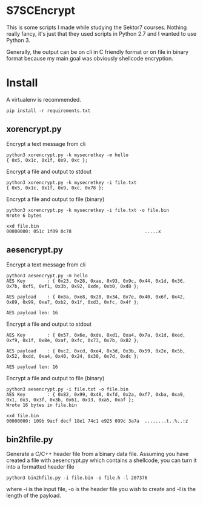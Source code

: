 # S7SCEncrypt

This is some scripts I made while studying the Sektor7 courses. Nothing really fancy, it's just that they used scripts in Python 2.7 and I wanted to use Python 3.

Generally, the output can be on cli in C friendly format or on file in binary format because my main goal was obviously shellcode encryption.

# Install

A virtualenv is recommended.

```
pip install -r requirements.txt
```

## xorencrypt.py

Encrypt a text message from cli

```
python3 xorencrypt.py -k mysecretkey -m hello
{ 0x5, 0x1c, 0x1f, 0x9, 0xc };
```

Encrypt a file and output to stdout

```
python3 xorencrypt.py -k mysecretkey -i file.txt
{ 0x5, 0x1c, 0x1f, 0x9, 0xc, 0x78 };
```

Encrypt a file and output to file (binary)

```
python3 xorencrypt.py -k mysecretkey -i file.txt -o file.bin
Wrote 6 bytes

xxd file.bin
00000000: 051c 1f09 0c78                           .....x
```

## aesencrypt.py

Encrypt a text message from cli

```
python3 aesencrypt.py -m hello
AES Key        : { 0x23, 0x28, 0xae, 0x93, 0x9c, 0x44, 0x1d, 0x36, 0x7b, 0xf5, 0xf1, 0x3b, 0x92, 0xde, 0xb0, 0xd8 };

AES payload    : { 0x8a, 0xe8, 0x20, 0x34, 0x7e, 0x40, 0x6f, 0x42, 0x89, 0x99, 0xa7, 0xb2, 0x1f, 0xd3, 0xfc, 0x4f };

AES payload len: 16
```

Encrypt a file and output to stdout

```
AES Key        : { 0x57, 0x6e, 0xde, 0xd1, 0xa4, 0x7a, 0x1d, 0xed, 0xf9, 0x1f, 0x8e, 0xaf, 0xfc, 0x73, 0x7b, 0x82 };

AES payload    : { 0xc2, 0xcd, 0xe4, 0x3d, 0x3b, 0x59, 0x2e, 0x5b, 0x52, 0xdd, 0xa4, 0x40, 0x24, 0x30, 0x7d, 0xdc };

AES payload len: 16
```

Encrypt a file and output to file (binary)

```
python3 aesencrypt.py -i file.txt -o file.bin
AES Key        : { 0x82, 0x99, 0x48, 0xfd, 0x2a, 0xf7, 0xba, 0xa9, 0x1, 0x3, 0x3f, 0x3b, 0x61, 0x13, 0xa5, 0xaf };
Wrote 16 bytes in file.bin

xxd file.bin
00000000: 109b 9acf decf 18e1 74c1 e925 099c 3a7a  ........t..%..:z
```

## bin2hfile.py

Generate a C/C++ header file from a binary data file. Assuming you have created a file with aesencrypt.py which contains a shellcode, you can turn it into a formatted header file

```
python3 bin2hfile.py -i file.bin -o file.h -l 207376
```

where -i is the input file, -o is the header file you wish to create and -l is the length of the payload.
